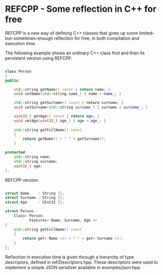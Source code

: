 REFCPP - Some reflection in C++ for free
========================================

REFCPP is a new way of defining C++ classes that gives up some limited-but-sometimes-enough reflection for free, in both compilation and execution time.

The following example shows an ordinary C++ class first and then its persistent version using REFCPP.

``` cpp

class Person
{
public:

    std::string getName() const { return name; }
    void setName(std::string name_) { name = name_; }

    std::string getSurname() const { return surname; }
    void setSurname(std::string surname_) { surname = surname_; }

    uint32_t getAge() const { return age; }
    void setAge(uint32_t age_) { age = age_; }
    
    std::string getFullName() const
    {
        return getName() + " " + getSurname();
    }

protected:
    std::string name;
    std::string surname;
    uint32_t age;
};

```

REFCPP version:


``` cpp

struct Name    : String {};
struct Surname : String {};
struct Age     : UInt32 {};

struct Person :
    Class< Person,
           Features< Name, Surname, Age >>
{
    std::string getFullName() const
    {
        return get< Name >() + " " + get< Surname >();
    }
};

```

Reflection in execution time is given through a hierarchy of type descriptors, defined in ref/Descriptors.hpp. These descriptors were used to implement a simple JSON serializer available in examples/json.hpp.
